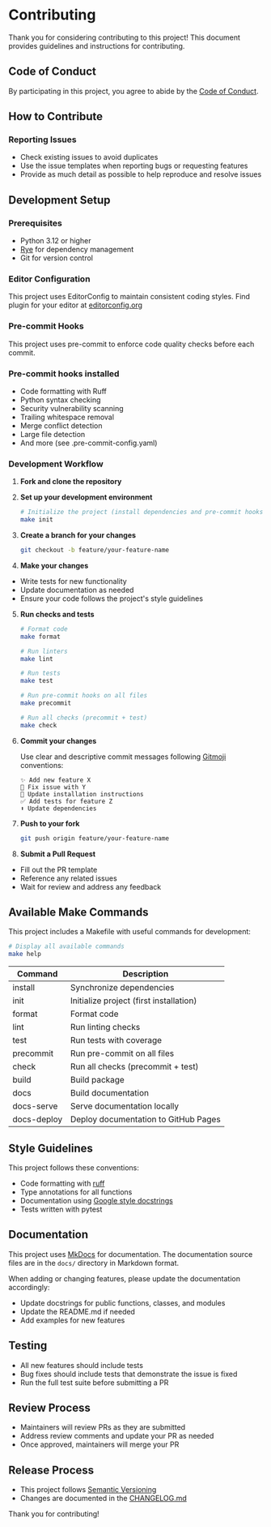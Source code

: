 # Contributing

Thank you for considering contributing to this project! This document provides
guidelines and instructions for contributing.

## Code of Conduct

By participating in this project, you agree to abide by
the [Code of Conduct](CODE_OF_CONDUCT.md).

## How to Contribute

### Reporting Issues

- Check existing issues to avoid duplicates
- Use the issue templates when reporting bugs or requesting features
- Provide as much detail as possible to help reproduce and resolve issues

## Development Setup

### Prerequisites

- Python 3.12 or higher
- [Rye](https://rye.astral.sh) for dependency management
- Git for version control

### Editor Configuration

This project uses EditorConfig to maintain consistent coding styles.
Find plugin for your editor at [editorconfig.org](https://editorconfig.org/#download)

### Pre-commit Hooks
This project uses pre-commit to enforce code quality checks before each commit.

### Pre-commit hooks installed
- Code formatting with Ruff
- Python syntax checking
- Security vulnerability scanning
- Trailing whitespace removal
- Merge conflict detection
- Large file detection
- And more (see .pre-commit-config.yaml)

### Development Workflow

1. **Fork and clone the repository**

2. **Set up your development environment**
   ```sh
   # Initialize the project (install dependencies and pre-commit hooks)
   make init
   ```

3. **Create a branch for your changes**
   ```sh
   git checkout -b feature/your-feature-name
   ```

4. **Make your changes**

- Write tests for new functionality
- Update documentation as needed
- Ensure your code follows the project's style guidelines

5. **Run checks and tests**
   ```sh
   # Format code
   make format
   
   # Run linters
   make lint
   
   # Run tests
   make test
   
   # Run pre-commit hooks on all files
   make precommit
   
   # Run all checks (precommit + test)
   make check
   ```

6. **Commit your changes**

   Use clear and descriptive commit messages
   following [Gitmoji](https://gitmoji.dev/) conventions:

   ```
   ✨ Add new feature X
   🐛 Fix issue with Y
   📝 Update installation instructions
   ✅ Add tests for feature Z
   ⬆️ Update dependencies
   ```

7. **Push to your fork**
   ```sh
   git push origin feature/your-feature-name
   ```

8. **Submit a Pull Request**

- Fill out the PR template
- Reference any related issues
- Wait for review and address any feedback

## Available Make Commands

This project includes a Makefile with useful commands for development:

```sh
# Display all available commands
make help
```

| Command     | Description                             |
|-------------|-----------------------------------------|
| install     | Synchronize dependencies                |
| init        | Initialize project (first installation) |
| format      | Format code                             |
| lint        | Run linting checks                      |
| test        | Run tests with coverage                 |
| precommit   | Run pre-commit on all files             |
| check       | Run all checks (precommit + test)       |
| build       | Build package                           | 
| docs        | Build documentation                     |
| docs-serve  | Serve documentation locally             |
| docs-deploy | Deploy documentation to GitHub Pages    |

## Style Guidelines

This project follows these conventions:

- Code formatting with [ruff](https://docs.astral.sh/ruff/)
- Type annotations for all functions
- Documentation
  using [Google style docstrings](https://sphinxcontrib-napoleon.readthedocs.io/en/latest/example_google.html)
- Tests written with pytest

## Documentation

This project uses [MkDocs](https://www.mkdocs.org/) for documentation.
The documentation source files are in the `docs/` directory in Markdown format.

When adding or changing features, please update the documentation accordingly:

- Update docstrings for public functions, classes, and modules
- Update the README.md if needed
- Add examples for new features

## Testing

- All new features should include tests
- Bug fixes should include tests that demonstrate the issue is fixed
- Run the full test suite before submitting a PR

## Review Process

- Maintainers will review PRs as they are submitted
- Address review comments and update your PR as needed
- Once approved, maintainers will merge your PR

## Release Process

- This project follows [Semantic Versioning](https://semver.org/)
- Changes are documented in the [CHANGELOG.md](CHANGELOG.md)

Thank you for contributing!
